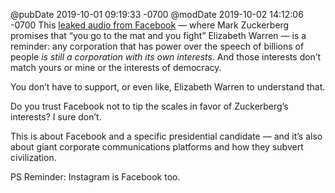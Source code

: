 @pubDate 2019-10-01 09:19:33 -0700
@modDate 2019-10-02 14:12:06 -0700
This [leaked audio from Facebook](https://www.theverge.com/2019/10/1/20756701/mark-zuckerberg-facebook-leak-audio-ftc-antitrust-elizabeth-warren-tiktok-comments) — where Mark Zuckerberg promises that “you go to the mat and you fight” Elizabeth Warren — is a reminder: any corporation that has power over the speech of billions of people *is still a corporation with its own interests*. And those interests don’t match yours or mine or the interests of democracy.

You don’t have to support, or even like, Elizabeth Warren to understand that.

Do you trust Facebook not to tip the scales in favor of Zuckerberg’s interests? I sure don’t.

This is about Facebook and a specific presidential candidate — and it’s also about giant corporate communications platforms and how they subvert civilization.

PS Reminder: Instagram is Facebook too.
